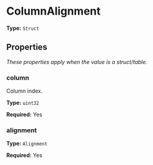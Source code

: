 # ColumnAlignment

**Type:** `Struct`

## Properties

*These properties apply when the value is a struct/table.*

### column

Column index.

**Type:** `uint32`

**Required:** Yes

### alignment

**Type:** `Alignment`

**Required:** Yes


